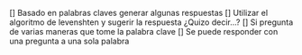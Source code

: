 [] Basado en palabras claves generar algunas respuestas
[] Utilizar el algoritmo de levenshten y sugerir la respuesta ¿Quizo decir...?
[] Si pregunta de varias maneras que tome la palabra clave
[] Se puede responder con una pregunta a una sola palabra
